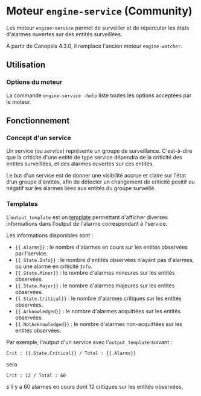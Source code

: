 # Moteur `engine-service` (Community)

Les moteur `engine-service` permet de surveiller et de répercuter les états d'alarmes ouvertes sur des entités surveillées.

À partir de Canopsis 4.3.0, il remplace l'ancien moteur `engine-watcher`.

## Utilisation

### Options du moteur

La commande `engine-service -help` liste toutes les options acceptées par le moteur.

## Fonctionnement

### Concept d'un service

Un service (ou *service*) représente un groupe de surveillance.
C'est-à-dire que la criticité d'une entité de type service dépendra de la criticité des entités surveillées, et des alarmes ouvertes sur ces entités.

Le but d'un service est de donner une visibilité accrue et claire sur l'état d'un groupe d'entités, afin de détecter un changement de criticité positif ou négatif sur les alarmes liées aux entités du groupe surveillé.

### Templates

L'`output_template` est un [template](https://golang.org/pkg/text/template/)
permettant d'afficher diverses informations dans l'output de l'alarme
correspondant à l'service.

Les informations disponibles sont :

 - `{{.Alarms}}` : le nombre d'alarmes en cours sur les entités observées par l'service.
 - `{{.State.Info}}` : le nombre d'entités observées n'ayant pas d'alarmes, ou une alarme en criticité `Info`.
 - `{{.State.Minor}}` : le nombre d'alarmes mineures sur les entités observées.
 - `{{.State.Major}}` : le nombre d'alarmes majeures sur les entités observées.
 - `{{.State.Critical}}` : le nombre d'alarmes critiques sur les entités observées.
 - `{{.Acknowledged}}` : le nombre d'alarmes acquittées sur les entités observées.
 - `{{.NotAcknowledged}}` : le nombre d'alarmes non-acquittées sur les entités observées.

Par exemple, l'output d'un service avec l'`output_template` suivant :

```
Crit : {{.State.Critical}} / Total : {{.Alarms}}
```

sera

```
Crit : 12 / Total : 60
```

s'il y a 60 alarmes en cours dont 12 critiques sur les entités observées.
